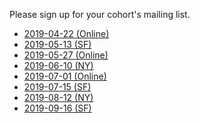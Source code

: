 Please sign up for your cohort's mailing list.
 

* [2019-04-22 (Online)][2019-04-22-online]
* [2019-05-13 (SF)][2019-05-13-sf]
* [2019-05-27 (Online)][2019-05-27-online]
* [2019-06-10 (NY)][2019-06-10-ny]
* [2019-07-01 (Online)][2019-07-01-online]
* [2019-07-15 (SF)][2019-07-15-sf]
* [2019-08-12 (NY)][2019-08-12-ny]
* [2019-09-16 (SF)][2019-09-16-sf]


[2019-04-22-online]: https://groups.google.com/a/appacademy.io/forum/#!forum/2019-04-22-online/
[2019-05-13-sf]: https://groups.google.com/a/appacademy.io/forum/#!forum/2019-05-13-sf/
[2019-05-27-online]: https://groups.google.com/a/appacademy.io/forum/#!forum/2019-05-27-online/
[2019-06-10-ny]: https://groups.google.com/a/appacademy.io/forum/#!forum/2019-06-10-ny/
[2019-07-01-online]: https://groups.google.com/a/appacademy.io/forum/#!forum/2019-07-01-online/
[2019-07-15-sf]: https://groups.google.com/a/appacademy.io/forum/#!forum/2019-07-15-sf/
[2019-08-12-ny]: https://groups.google.com/a/appacademy.io/forum/#!forum/2019-08-12-ny/
[2019-09-16-sf]: https://groups.google.com/a/appacademy.io/forum/#!forum/2019-09-16-sf/
